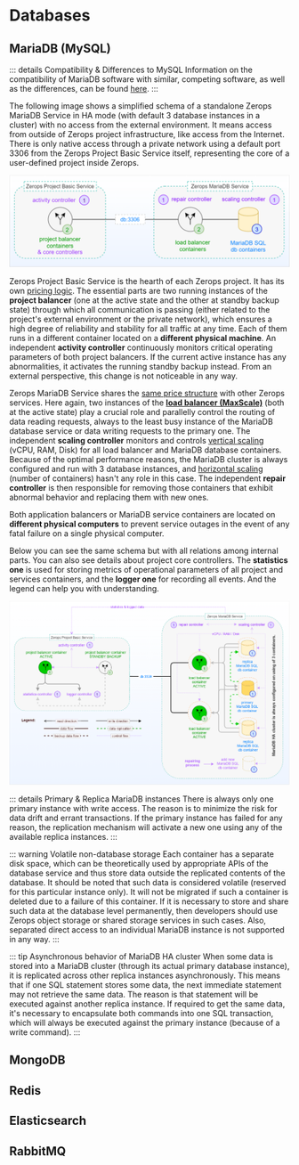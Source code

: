 # Databases

## MariaDB (MySQL)

<!-- markdownlint-disable DOCSMD004 -->
::: details Compatibility & Differences to MySQL
Information on the compatibility of MariaDB software with similar, competing software, as well as the differences, can be found [here](https://mariadb.com/kb/en/compatibility-differences).
:::
<!-- markdownlint-enable DOCSMD004 -->

The following image shows a simplified schema of a standalone Zerops MariaDB Service in HA mode (with default 3 database instances in a cluster) with no access from the external environment. It means access from outside of Zerops project infrastructure, like access from the Internet. There is only native access through a private network using a default port 3306 from the Zerops Project Basic Service itself, representing the core of a user-defined project inside Zerops.

![Zerops MariaDB Service](./images/Zerops-MariaDB-Service-Base.png "Zerops MariaDB Service")

Zerops Project Basic Service is the hearth of each Zerops project. It has its own [pricing logic](/documentation/overview/pricing.html#projects). The essential parts are two running instances of the **project balancer** (one at the active state and the other at standby backup state) through which all communication is passing (either related to the project's external environment or the private network), which ensures a high degree of reliability and stability for all traffic at any time. Each of them runs in a different container located on a **different physical machine**. An independent **activity controller** continuously monitors critical operating parameters of both project balancers. If the current active instance has any abnormalities, it activates the running standby backup instead. From an external perspective, this change is not noticeable in any way.

Zerops MariaDB Service shares the [same price structure](/documentation/overview/pricing.html#services) with other Zerops services. Here again, two instances of the **[load balancer (MaxScale)](https://mariadb.com/kb/en/maxscale)** (both at the active state) play a crucial role and parallelly control the routing of data reading requests, always to the least busy instance of the MariaDB database service or data writing requests to the primary one. The independent **scaling controller** monitors and controls [vertical scaling](/documentation/automatic-scaling/how-automatic-scaling-works.html#vertical-scaling) (vCPU, RAM, Disk) for all load balancer and MariaDB database containers. Because of the optimal performance reasons, the MariaDB cluster is always configured and run with 3 database instances, and [horizontal scaling](/documentation/automatic-scaling/how-automatic-scaling-works.html#horizontal-scaling) (number of containers) hasn't any role in this case. The independent **repair controller** is then responsible for removing those containers that exhibit abnormal behavior and replacing them with new ones.

Both application balancers or MariaDB service containers are located on **different physical computers** to prevent service outages in the event of any fatal failure on a single physical computer.

Below you can see the same schema but with all relations among internal parts. You can also see details about project core controllers. The **statistics one** is used for storing metrics of operational parameters of all project and services containers, and the **logger one** for recording all events. And the legend can help you with understanding.

![Zerops MariaDB Service](./images/Zerops-MariaDB-Service-Detail.png "Zerops MariaDB Service")

<!-- markdownlint-disable DOCSMD004 -->
::: details Primary & Replica MariaDB instances
There is always only one primary instance with write access. The reason is to minimize the risk for data drift and errant transactions. If the primary instance has failed for any reason, the replication mechanism will activate a new one using any of the available replica instances.
:::
<!-- markdownlint-enable DOCSMD004 -->

<!-- markdownlint-disable DOCSMD004 -->
::: warning Volatile non-database storage
Each container has a separate disk space, which can be theoretically used by appropriate APIs of the database service and thus store data outside the replicated contents of the database. It should be noted that such data is considered volatile (reserved for this particular instance only). It will not be migrated if such a container is deleted due to a failure of this container. If it is necessary to store and share such data at the database level permanently, then developers should use Zerops object storage or shared storage services in such cases. Also, separated direct access to an individual MariaDB instance is not supported in any way.
:::
<!-- markdownlint-enable DOCSMD004 -->

<!-- markdownlint-disable DOCSMD004 -->
::: tip Asynchronous behavior of MariaDB HA cluster
When some data is stored into a MariaDB cluster (through its actual primary database instance), it is replicated across other replica instances asynchronously. This means that if one SQL statement stores some data, the next immediate statement may not retrieve the same data. The reason is that statement will be executed against another replica instance. If required to get the same data, it's necessary to encapsulate both commands into one SQL transaction, which will always be executed against the primary instance (because of a write command).
:::
<!-- markdownlint-enable DOCSMD004 -->

## MongoDB

## Redis

## Elasticsearch

## RabbitMQ
